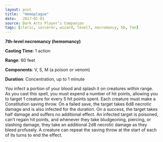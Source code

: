 ```yaml
---
layout: post
title:  "Hemoplague"
date:   2017-01-01
source: Dark Arts Player's Companion
tags: [cleric, sorcerer, wizard, level7, necromancy, hb, fan]
---
```


**7th-level necromancy (hemomancy)**

**Casting Time**: 1 action

**Range**: 60 feet

**Components**: V, S, M (a poison or venom)

**Duration**: Concentration, up to 1 minute

You infect a portion of your blood and splash it on creatures within range. As you cast this spell, you must expend a number of hit points, allowing you to target 1 creature for every 5 hit points spent. Each creature must make a Constitution saving throw. On a failed save, the target takes 6d8 necrotic damage and is also infected for the duration. On a success, the target takes half damage and suffers no additional effect. An infected target is poisoned, can’t regain hit points, and whenever they take bludgeoning, piercing, or slashing damage, they take an additional 2d8 necrotic damage as they bleed profusely. A creature can repeat the saving throw at the start of each of its turns to end the effect.
